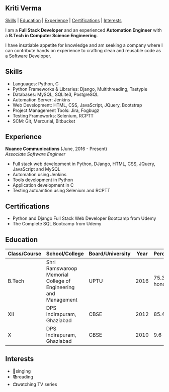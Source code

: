 ## Kriti Verma

[Skills](#Skills) | [Education](#Education) | [Experience](#Experience) | [Certifications](#Certifications) | [Interests](#Interests)

I am a __Full Stack Developer__ and an experienced __Automation Engineer__ with a __B.Tech in Computer Science Engineering__.

I have insatiable appetite for knowledge and am seeking a company where I can contribute hands on experience to crafting clean and reusable code as a Software Developer.

<a name="Skills"></a>
## Skills

- Languages: Python, C
- Python Frameworks & Libraries: Django, Multithreading, Tastypie
- Databases: MySQL, SQLite3, PostgreSQL
- Automation Server: Jenkins
- Web Development: HTML, CSS, JavaScript, JQuery, Bootstrap
- Project Management Tools: Jira, Fogbugz
- Testing Frameworks: Selenium, RCPTT
- SCM: Git, Mercurial, Bitbucket

<a name="Experience"></a>
## Experience

**Nuance Communications** (June, 2016 - Present)    
*Associate Software Engineer*  

- Full stack web development in Python, DJango, HTML, CSS, JQuery, JavaScript and MySQL
- Automation using Jenkins
- Tools development in Python
- Application development in C
- Testing autoamtion using Selenium and RCPTT


<a name="Certifications"></a>
## Certifications

* Python and Django Full Stack Web Developer Bootcamp from Udemy
* The Complete SQL Bootcamp from Udemy

<a name="Education"></a>
## Education

| Class/Course | School/College                                                 | Board/University | Year | Percentage/CGPA   |
|--------------|----------------------------------------------------------------|------------------|------|-------------------|
| B.Tech       | Shri Ramswaroop Memorial College of Engineering and Management | UPTU             | 2016 | 75.3% with honors |
| XII          | DPS Indirapuram, Ghaziabad                                     | CBSE             | 2012 | 85.4%             |
| X            | DPS Indirapuram, Ghaziabad                                     | CBSE             | 2010 | 9.6               |


<a name="Interests"></a>
## Interests

- :microphone:singing
- :books:reading
- :tv:watching TV series
